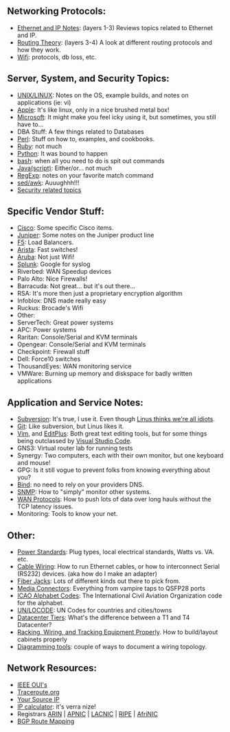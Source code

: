 ## Networking Protocols:

- [Ethernet and IP Notes](MORE/Networking/Eth-IP/README.md): (layers 1-3) Reviews topics related to Ethernet and IP. 
- [Routing Theory](MORE/Networking/Eth-IP/layer3/routing-theory.md): (layers 3-4) A look at different routing protocols and how they work.
- [Wifi](MORE/Networking/wifi/README.md): protocols, db loss, etc. 

## Server, System, and Security Topics:
- [UNIX/LINUX](MORE/OS/unix/README.md):  Notes on the OS, example builds, and notes on applications (ie: vi)
- [Apple](MORE/OS/apple/README.md): It's like linux, only in a nice brushed metal box!
- [Microsoft](MORE/OS/windows/README.md): It might make you feel icky using it, but sometimes, you still have to...
- DBA Stuff: A few things related to Databases
- [Perl](MORE/perl/README.md): Stuff on how to, examples, and cookbooks.
- [Ruby](MORE/Ruby/README.md): not much
- [Python](MORE/python/README.md): It was bound to happen
- [bash](MORE/OS/unix/bash/README.md): when all you need to do is spit out commands
- [Java(script)](MORE/Java/README.md): Either/or... not much
- [RegExp](MORE/Other/regexp.md): notes on your favorite match command
- [sed/awk](MORE/OS/unix/sedawk.md): Auuughhh!!!
- [Security related topics](MORE/security/README.md)

## Specific Vendor Stuff:
- [Cisco](MORE/Networking/cisco/README.md): Some specific Cisco items.
- [Juniper](MORE/Networking/juniper/README.md): Some notes on the Juniper product line
- [F5](MORE/Networking/f5/README.md): Load Balancers. 
- [Arista](MORE/Networking/arista/README.md): Fast switches!
- [Aruba](MORE/Networking/aruba/README.md): Not just Wifi!
- [Splunk](MORE/Networking/splunk/README.md): Google for syslog
- Riverbed: WAN Speedup devices
- Palo Alto: Nice Firewalls!
- Barracuda: Not great... but it's out there...
- RSA: It's more then just a proprietary encryption algorithm
- Infoblox: DNS made really easy
- Ruckus: Brocade's Wifi
- Other:
- ServerTech: Great power systems
- APC: Power systems
- Raritan: Console/Serial and KVM terminals
- Opengear: Console/Serial and KVM terminals
- Checkpoint: Firewall stuff 
- Dell: Force10 switches
- ThousandEyes: WAN monitoring service
- VMWare: Burning up memory and diskspace for badly written applications

## Application and Service Notes:
- [Subversion](MORE/App/Subversion/README.md): It's true, I use it.  Even though [Linus thinks we're all idiots](https://www.youtube.com/watch?v=4XpnKHJAok8). 
- [Git](MORE/App/Git/README.md): Like subversion, but Linus likes it.
- [Vim](MORE/App/VIM/README.md), and [EditPlus](MORE/OS/windows/app/editplus.md): Both great text editing tools, but for some things being outclassed by [Visual Studio Code](MORE/OS/apple/apps/MS-Code.md).
- GNS3: Virtual router lab for running tests
- Synergy: Two computers, each with their own monitor, but one keyboard and mouse!
- GPG: Is it still vogue to prevent folks from knowing everything about you?
- [Bind](MORE/OS/unix/dns/README.md): no need to rely on your providers DNS.
- [SNMP](MORE/App/snmp.md): How to "simply" monitor other systems.
- [WAN Protocols](MORE/Networking/Eth-IP/layer3/wanProtocols.md): How to push lots of data over long hauls without the TCP latency issues.
- Monitoring: Tools to know your net.

## Other:
- [Power Standards](MORE/Other/PowerStandards/README.md): Plug types, local electrical standards, Watts vs. VA. etc.
- [Cable Wiring](MORE/Other/cableWiring/README.md): How to run Ethernet cables, or how to interconnect Serial (RS232) devices.  (aka how do I make an adapter)
- [Fiber Jacks](MORE/Other/fiber-jacks.md): Lots of different kinds out there to pick from.
- [Media Connectors](MORE/Other/physicalMedia.md): Everything from vampire taps to QSFP28 ports
- [ICAO Alphabet Codes](MORE/Other/icao-alphabet-codes.md): The International Civil Aviation Organization code for the alphabet.
- [UN/LOCODE](http://www.unece.org/cefact/locode/service/location.html): UN Codes for countries and cities/towns
- [Datacenter Tiers](MORE/Other/datacenter-tiers.md): What's the difference between a T1 and T4 Datacenter?
- [Racking, Wiring, and Tracking Equipment Properly](MORE/Other/Racks/README.md). How to build/layout cabinets properly
- [Diagramming tools](MORE/App/diagramming-tools.md): couple of ways to document a wiring topology. 

## Network Resources:
- [IEEE OUI's](http://standards.ieee.org/regauth/oui/index.shtml)
- [Traceroute.org](http://traceroute.org/)
- [Your Source IP](http://www.hostip.info/)
- [IP calculator](http://jodies.de/ipcalc): it's verra nize!
- Registrars  [ARIN](http://www.arin.net/) | [APNIC](http://www.apnic.net/) | [LACNIC](http://www.lacnic.net/) | [RIPE](http://www.ripe.net/) | [AfriNIC](http://www.afrinic.org/)
- [BGP Route Mapping](http://www.ris.ripe.net/bgplay/)
